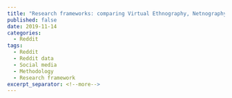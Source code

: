 ```yaml
---
title: "Research frameworks: comparing Virtual Ethnography, Netnography, & Digital  Sociology."
published: false
date: 2019-11-14
categories:
  - Reddit
tags:
  - Reddit
  - Reddit data
  - Social media
  - Methodology
  - Research framework
excerpt_separator: <!--more-->
---
```


